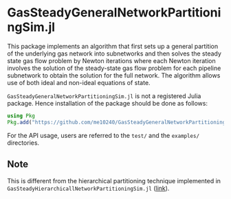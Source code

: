 # GasSteadyGeneralNetworkPartitioningSim.jl 

This package implements an algorithm that first sets up a general partition of the underlying gas network into subnetworks and then  solves the steady state gas flow problem by  Newton iterations where each Newton iteration involves the solution of the steady-state gas flow problem for each pipeline subnetwork to obtain the solution for the full network. The algorithm allows use of both ideal and non-ideal equations of state.

``GasSteadyGeneralNetworkPartitioningSim.jl`` is not a registered Julia package. Hence installation of the package should be done as follows:

```julia 
using Pkg
Pkg.add("https://github.com/me10240/GasSteadyGeneralNetworkPartitioningSim.jl.git")
```

For the API usage, users are referred to the ``test/`` and the ``examples/`` directories.

## Note
This is different from the hierarchical partitioning technique implemented in ``GasSteadyHierarchicallNetworkPartitioningSim.jl`` ([link](https://github.com/me10240/GasSteadyHierarchicalNetworkPartitioningSim.jl.git)).


